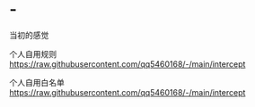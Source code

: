 # -

当初的感觉  

个人自用规则 https://raw.githubusercontent.com/qq5460168/-/main/intercept

个人自用白名单 https://raw.githubusercontent.com/qq5460168/-/main/intercept
